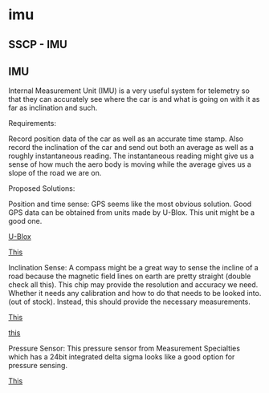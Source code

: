 # imu

## SSCP - IMU

## IMU

Internal Measurement Unit (IMU) is a very useful system for telemetry so that they can accurately see where the car is and what is going on with it as far as inclination and such.

Requirements:

Record position data of the car as well as an accurate time stamp. Also record the inclination of the car and send out both an average as well as a roughly instantaneous reading. The instantaneous reading might give us a sense of how much the aero body is moving while the average gives us a slope of the road we are on.

Proposed Solutions:

Position and time sense: GPS seems like the most obvious solution. Good GPS data can be obtained from units made by U-Blox. This unit might be a good one.

[U-Blox](http://www.u-blox.com/en/gps-modules/)

[This](http://www.u-blox.com/en/gps-modules/u-blox-6-dead-reckoning-module/lea-6r.html)

Inclination Sense: A compass might be a great way to sense the incline of a road because the magnetic field lines on earth are pretty straight (double check all this). This chip may provide the resolution and accuracy we need. Whether it needs any calibration and how to do that needs to be looked into. (out of stock). Instead, this should provide the necessary measurements.

[This](http://www.st.com/internet/analog/product/251940.jsp)

[this](http://www.st.com/internet/com/TECHNICAL_RESOURCES/TECHNICAL_LITERATURE/DATASHEET/DM00026454.pdf)

Pressure Sensor: This pressure sensor from Measurement Specialties which has a 24bit integrated delta sigma looks like a good option for pressure sensing.&#x20;

[This](http://www.meas-spec.com/downloads/MS5803-01BA.pdf)
